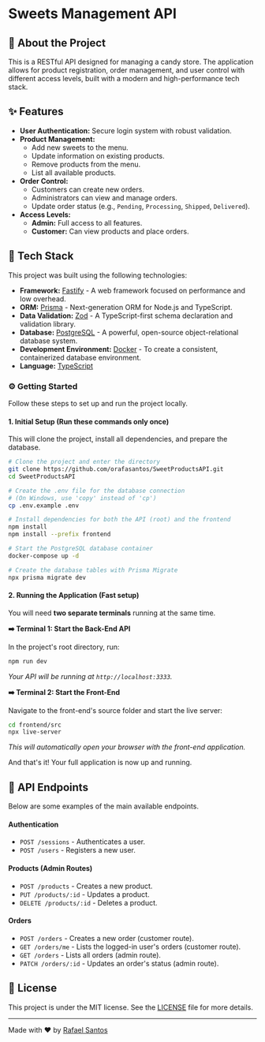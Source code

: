 # Sweets Management API

## 📖 About the Project

This is a RESTful API designed for managing a candy store. The application allows for product registration, order management, and user control with different access levels, built with a modern and high-performance tech stack.

## ✨ Features

  - **User Authentication:** Secure login system with robust validation.
  - **Product Management:**
      - Add new sweets to the menu.
      - Update information on existing products.
      - Remove products from the menu.
      - List all available products.
  - **Order Control:**
      - Customers can create new orders.
      - Administrators can view and manage orders.
      - Update order status (e.g., `Pending`, `Processing`, `Shipped`, `Delivered`).
  - **Access Levels:**
      - **Admin:** Full access to all features.
      - **Customer:** Can view products and place orders.

## 🚀 Tech Stack

This project was built using the following technologies:

  - **Framework:** [Fastify](https://www.google.com/search?q=https.://www.fastify.io/) - A web framework focused on performance and low overhead.
  - **ORM:** [Prisma](https://www.prisma.io/) - Next-generation ORM for Node.js and TypeScript.
  - **Data Validation:** [Zod](https://zod.dev/) - A TypeScript-first schema declaration and validation library.
  - **Database:** [PostgreSQL](https://www.postgresql.org/) - A powerful, open-source object-relational database system.
  - **Development Environment:** [Docker](https://www.docker.com/) - To create a consistent, containerized database environment.
  - **Language:** [TypeScript](https://www.typescriptlang.org/)


### ⚙️ Getting Started

Follow these steps to set up and run the project locally.

#### **1. Initial Setup (Run these commands only once)**

This will clone the project, install all dependencies, and prepare the database.

```bash
# Clone the project and enter the directory
git clone https://github.com/orafasantos/SweetProductsAPI.git
cd SweetProductsAPI

# Create the .env file for the database connection
# (On Windows, use 'copy' instead of 'cp')
cp .env.example .env

# Install dependencies for both the API (root) and the frontend
npm install
npm install --prefix frontend

# Start the PostgreSQL database container
docker-compose up -d

# Create the database tables with Prisma Migrate
npx prisma migrate dev
```

#### **2. Running the Application (Fast setup)**

You will need **two separate terminals** running at the same time.

**➡️ Terminal 1: Start the Back-End API**

In the project's root directory, run:

```bash
npm run dev
```

*Your API will be running at `http://localhost:3333`.*

**➡️ Terminal 2: Start the Front-End**

Navigate to the front-end's source folder and start the live server:

```bash
cd frontend/src
npx live-server
```

*This will automatically open your browser with the front-end application.*

And that's it\! Your full application is now up and running.



  
## 📝 API Endpoints

Below are some examples of the main available endpoints.

#### Authentication

  - `POST /sessions` - Authenticates a user.
  - `POST /users` - Registers a new user.

#### Products (Admin Routes)

  - `POST /products` - Creates a new product.
  - `PUT /products/:id` - Updates a product.
  - `DELETE /products/:id` - Deletes a product.

#### Orders

  - `POST /orders` - Creates a new order (customer route).
  - `GET /orders/me` - Lists the logged-in user's orders (customer route).
  - `GET /orders` - Lists all orders (admin route).
  - `PATCH /orders/:id` - Updates an order's status (admin route).


## 📜 License

This project is under the MIT license. See the [LICENSE](https://www.google.com/search?q=LICENSE) file for more details.

-----

Made with ❤️ by [Rafael Santos](https://www.google.com/search?q=https://github.com/orafasantos)
